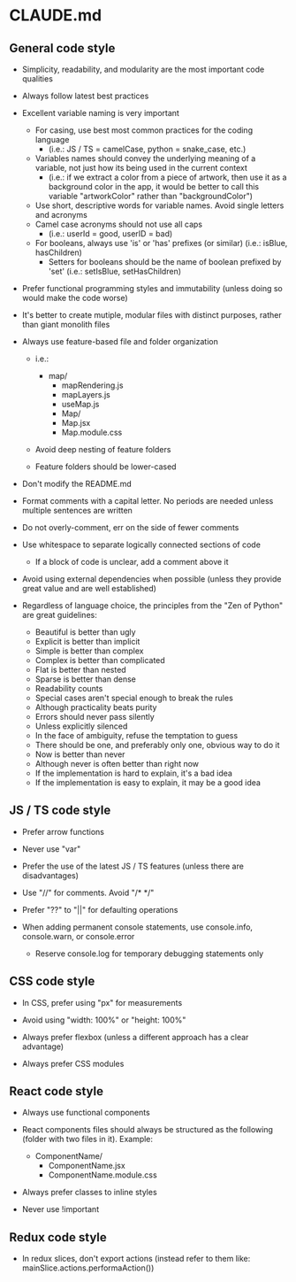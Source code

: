 # CLAUDE.md

## General code style

- Simplicity, readability, and modularity are the most important code qualities

- Always follow latest best practices

- Excellent variable naming is very important

  - For casing, use best most common practices for the coding language
    - (i.e.: JS / TS = camelCase, python = snake_case, etc.)
  - Variables names should convey the underlying meaning of a variable, not just how its being used in the current context
    - (i.e.: if we extract a color from a piece of artwork, then use it as a background color in the app, it would be better to call this variable "artworkColor" rather than "backgroundColor")
  - Use short, descriptive words for variable names. Avoid single letters and acronyms
  - Camel case acronyms should not use all caps
    - (i.e.: userId = good, userID = bad)
  - For booleans, always use 'is' or 'has' prefixes (or similar) (i.e.: isBlue, hasChildren)
    - Setters for booleans should be the name of boolean prefixed by 'set' (i.e.: setIsBlue, setHasChildren)

- Prefer functional programming styles and immutability (unless doing so would make the code worse)

- It's better to create mutiple, modular files with distinct purposes, rather than giant monolith files

- Always use feature-based file and folder organization

  - i.e.:

    - map/
      - mapRendering.js
      - mapLayers.js
      - useMap.js
      - Map/
      - Map.jsx
      - Map.module.css

  - Avoid deep nesting of feature folders

  - Feature folders should be lower-cased

- Don't modify the README.md

- Format comments with a capital letter. No periods are needed unless multiple sentences are written

- Do not overly-comment, err on the side of fewer comments

- Use whitespace to separate logically connected sections of code

  - If a block of code is unclear, add a comment above it

- Avoid using external dependencies when possible (unless they provide great value and are well established)

- Regardless of language choice, the principles from the "Zen of Python" are great guidelines:
  - Beautiful is better than ugly
  - Explicit is better than implicit
  - Simple is better than complex
  - Complex is better than complicated
  - Flat is better than nested
  - Sparse is better than dense
  - Readability counts
  - Special cases aren't special enough to break the rules
  - Although practicality beats purity
  - Errors should never pass silently
  - Unless explicitly silenced
  - In the face of ambiguity, refuse the temptation to guess
  - There should be one, and preferably only one, obvious way to do it
  - Now is better than never
  - Although never is often better than right now
  - If the implementation is hard to explain, it's a bad idea
  - If the implementation is easy to explain, it may be a good idea

## JS / TS code style

- Prefer arrow functions

- Never use "var"

- Prefer the use of the latest JS / TS features (unless there are disadvantages)

- Use "//" for comments. Avoid "/\* \*/"

- Prefer "??" to "||" for defaulting operations

- When adding permanent console statements, use console.info, console.warn, or console.error
  - Reserve console.log for temporary debugging statements only

## CSS code style

- In CSS, prefer using "px" for measurements

- Avoid using "width: 100%" or "height: 100%"

- Always prefer flexbox (unless a different approach has a clear advantage)

- Always prefer CSS modules

## React code style

- Always use functional components

- React components files should always be structured as the following (folder with two files in it). Example:

  - ComponentName/
    - ComponentName.jsx
    - ComponentName.module.css

- Always prefer classes to inline styles

- Never use !important

## Redux code style

- In redux slices, don't export actions (instead refer to them like: mainSlice.actions.performaAction())
